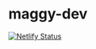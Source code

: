 # maggy-dev
[![Netlify Status](https://api.netlify.com/api/v1/badges/c6a4dda4-34bc-4d79-9712-2c4455898889/deploy-status)](https://app.netlify.com/sites/maggy-dev/deploys)

